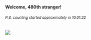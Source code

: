 #### Welcome, 480th stranger!

###### <sup>P.S. counting started approximately in 10.01.22</sup>

<img src="https://kraftwerk28.pp.ua/vcnt.png"></img>
